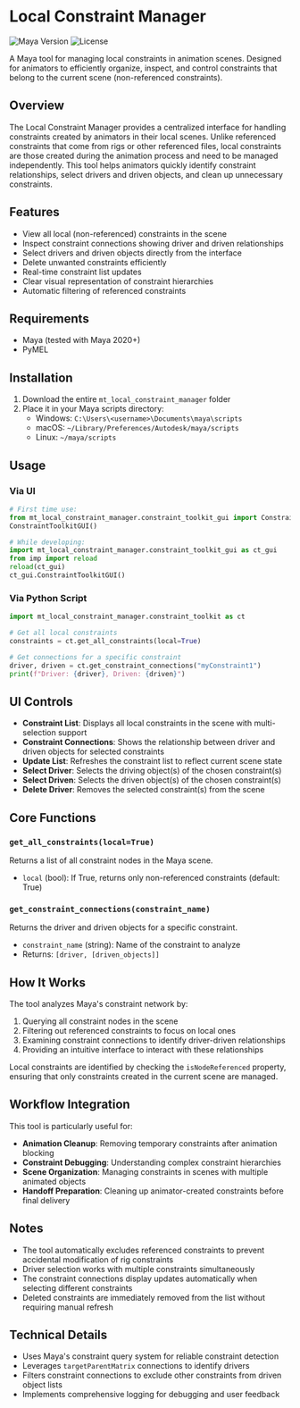 # Local Constraint Manager
![Maya Version](https://img.shields.io/badge/Maya-2020%2B-informational)
![License](https://img.shields.io/badge/License-MIT-green)

A Maya tool for managing local constraints in animation scenes. Designed for animators to efficiently organize, inspect, and control constraints that belong to the current scene (non-referenced constraints).

## Overview

The Local Constraint Manager provides a centralized interface for handling constraints created by animators in their local scenes. Unlike referenced constraints that come from rigs or other referenced files, local constraints are those created during the animation process and need to be managed independently. This tool helps animators quickly identify constraint relationships, select drivers and driven objects, and clean up unnecessary constraints.

## Features

- View all local (non-referenced) constraints in the scene
- Inspect constraint connections showing driver and driven relationships
- Select drivers and driven objects directly from the interface
- Delete unwanted constraints efficiently
- Real-time constraint list updates
- Clear visual representation of constraint hierarchies
- Automatic filtering of referenced constraints

## Requirements

- Maya (tested with Maya 2020+)
- PyMEL

## Installation

1. Download the entire `mt_local_constraint_manager` folder
2. Place it in your Maya scripts directory:
   - Windows: `C:\Users\<username>\Documents\maya\scripts`
   - macOS: `~/Library/Preferences/Autodesk/maya/scripts`
   - Linux: `~/maya/scripts`

## Usage

### Via UI

```python
# First time use:
from mt_local_constraint_manager.constraint_toolkit_gui import ConstraintToolkitGUI
ConstraintToolkitGUI()

# While developing:
import mt_local_constraint_manager.constraint_toolkit_gui as ct_gui
from imp import reload
reload(ct_gui)
ct_gui.ConstraintToolkitGUI()
```

### Via Python Script

```python
import mt_local_constraint_manager.constraint_toolkit as ct

# Get all local constraints
constraints = ct.get_all_constraints(local=True)

# Get connections for a specific constraint
driver, driven = ct.get_constraint_connections("myConstraint1")
print(f"Driver: {driver}, Driven: {driven}")
```

## UI Controls

- **Constraint List**: Displays all local constraints in the scene with multi-selection support
- **Constraint Connections**: Shows the relationship between driver and driven objects for selected constraints
- **Update List**: Refreshes the constraint list to reflect current scene state
- **Select Driver**: Selects the driving object(s) of the chosen constraint(s)
- **Select Driven**: Selects the driven object(s) of the chosen constraint(s)
- **Delete Driver**: Removes the selected constraint(s) from the scene

## Core Functions

### `get_all_constraints(local=True)`
Returns a list of all constraint nodes in the Maya scene.
- `local` (bool): If True, returns only non-referenced constraints (default: True)

### `get_constraint_connections(constraint_name)`
Returns the driver and driven objects for a specific constraint.
- `constraint_name` (string): Name of the constraint to analyze
- Returns: `[driver, [driven_objects]]`

## How It Works

The tool analyzes Maya's constraint network by:
1. Querying all constraint nodes in the scene
2. Filtering out referenced constraints to focus on local ones
3. Examining constraint connections to identify driver-driven relationships
4. Providing an intuitive interface to interact with these relationships

Local constraints are identified by checking the `isNodeReferenced` property, ensuring that only constraints created in the current scene are managed.

## Workflow Integration

This tool is particularly useful for:
- **Animation Cleanup**: Removing temporary constraints after animation blocking
- **Constraint Debugging**: Understanding complex constraint hierarchies
- **Scene Organization**: Managing constraints in scenes with multiple animated objects
- **Handoff Preparation**: Cleaning up animator-created constraints before final delivery

## Notes

- The tool automatically excludes referenced constraints to prevent accidental modification of rig constraints
- Driver selection works with multiple constraints simultaneously
- The constraint connections display updates automatically when selecting different constraints
- Deleted constraints are immediately removed from the list without requiring manual refresh

## Technical Details

- Uses Maya's constraint query system for reliable constraint detection
- Leverages `targetParentMatrix` connections to identify drivers
- Filters constraint connections to exclude other constraints from driven object lists
- Implements comprehensive logging for debugging and user feedback
